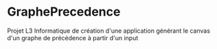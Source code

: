 # GraphePrecedence
Projet L3 Informatique de création d'une application générant le canvas d'un graphe de précédence à partir d'un input
